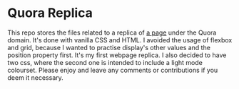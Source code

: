 # Quora Replica
This repo stores the files related to a replica of [a page](https://www.quora.com/I-have-learned-HTML-and-CSS-What-are-some-simple-sites-I-can-replicate-for-my-practice) under the Quora domain. It's done with vanilla CSS and HTML. I avoided the usage of flexbox and grid, because I wanted to practise display's other values and the position property first. It's my first webpage replica. I also decided to have two css, where the second one is intended to include a light mode colourset. Please enjoy and leave any comments or contributions if you deem it necessary.